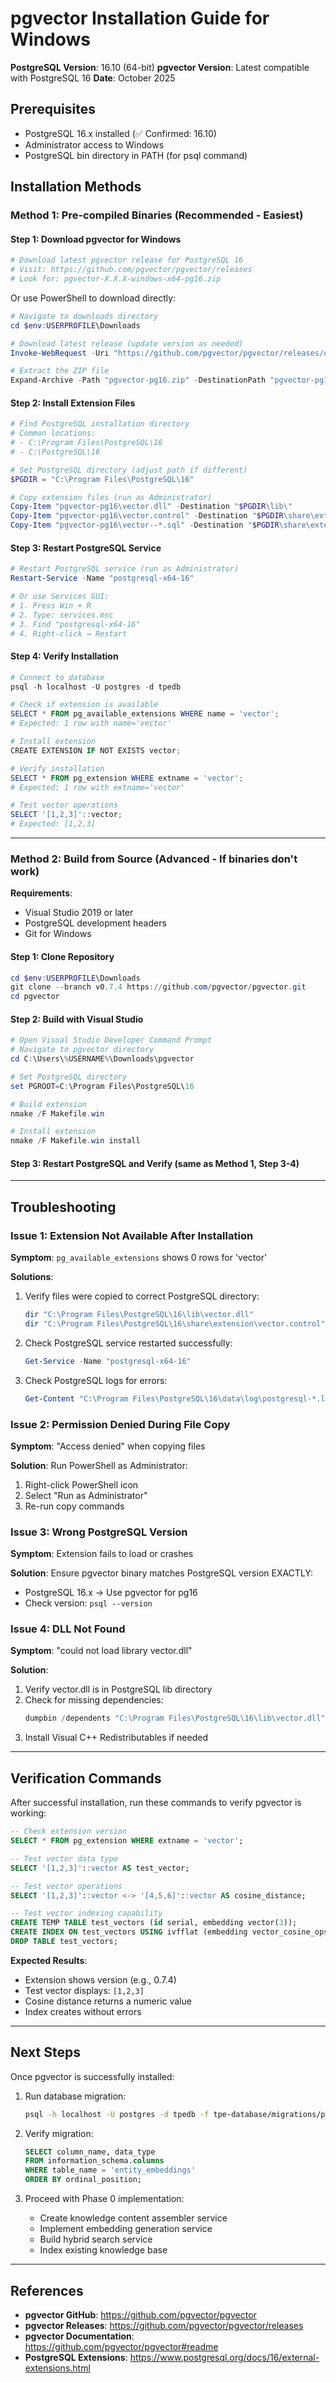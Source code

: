 # pgvector Installation Guide for Windows

**PostgreSQL Version**: 16.10 (64-bit)
**pgvector Version**: Latest compatible with PostgreSQL 16
**Date**: October 2025

## Prerequisites

- PostgreSQL 16.x installed (✅ Confirmed: 16.10)
- Administrator access to Windows
- PostgreSQL bin directory in PATH (for psql command)

## Installation Methods

### Method 1: Pre-compiled Binaries (Recommended - Easiest)

#### Step 1: Download pgvector for Windows
```powershell
# Download latest pgvector release for PostgreSQL 16
# Visit: https://github.com/pgvector/pgvector/releases
# Look for: pgvector-X.X.X-windows-x64-pg16.zip
```

Or use PowerShell to download directly:
```powershell
# Navigate to downloads directory
cd $env:USERPROFILE\Downloads

# Download latest release (update version as needed)
Invoke-WebRequest -Uri "https://github.com/pgvector/pgvector/releases/download/v0.7.4/pgvector-0.7.4-windows-x64-pg16.zip" -OutFile "pgvector-pg16.zip"

# Extract the ZIP file
Expand-Archive -Path "pgvector-pg16.zip" -DestinationPath "pgvector-pg16"
```

#### Step 2: Install Extension Files
```powershell
# Find PostgreSQL installation directory
# Common locations:
# - C:\Program Files\PostgreSQL\16
# - C:\PostgreSQL\16

# Set PostgreSQL directory (adjust path if different)
$PGDIR = "C:\Program Files\PostgreSQL\16"

# Copy extension files (run as Administrator)
Copy-Item "pgvector-pg16\vector.dll" -Destination "$PGDIR\lib\"
Copy-Item "pgvector-pg16\vector.control" -Destination "$PGDIR\share\extension\"
Copy-Item "pgvector-pg16\vector--*.sql" -Destination "$PGDIR\share\extension\"
```

#### Step 3: Restart PostgreSQL Service
```powershell
# Restart PostgreSQL service (run as Administrator)
Restart-Service -Name "postgresql-x64-16"

# Or use Services GUI:
# 1. Press Win + R
# 2. Type: services.msc
# 3. Find "postgresql-x64-16"
# 4. Right-click → Restart
```

#### Step 4: Verify Installation
```powershell
# Connect to database
psql -h localhost -U postgres -d tpedb

# Check if extension is available
SELECT * FROM pg_available_extensions WHERE name = 'vector';
# Expected: 1 row with name='vector'

# Install extension
CREATE EXTENSION IF NOT EXISTS vector;

# Verify installation
SELECT * FROM pg_extension WHERE extname = 'vector';
# Expected: 1 row with extname='vector'

# Test vector operations
SELECT '[1,2,3]'::vector;
# Expected: [1,2,3]
```

---

### Method 2: Build from Source (Advanced - If binaries don't work)

**Requirements**:
- Visual Studio 2019 or later
- PostgreSQL development headers
- Git for Windows

#### Step 1: Clone Repository
```powershell
cd $env:USERPROFILE\Downloads
git clone --branch v0.7.4 https://github.com/pgvector/pgvector.git
cd pgvector
```

#### Step 2: Build with Visual Studio
```powershell
# Open Visual Studio Developer Command Prompt
# Navigate to pgvector directory
cd C:\Users\%USERNAME%\Downloads\pgvector

# Set PostgreSQL directory
set PGROOT=C:\Program Files\PostgreSQL\16

# Build extension
nmake /F Makefile.win

# Install extension
nmake /F Makefile.win install
```

#### Step 3: Restart PostgreSQL and Verify (same as Method 1, Step 3-4)

---

## Troubleshooting

### Issue 1: Extension Not Available After Installation
**Symptom**: `pg_available_extensions` shows 0 rows for 'vector'

**Solutions**:
1. Verify files were copied to correct PostgreSQL directory:
   ```powershell
   dir "C:\Program Files\PostgreSQL\16\lib\vector.dll"
   dir "C:\Program Files\PostgreSQL\16\share\extension\vector.control"
   ```

2. Check PostgreSQL service restarted successfully:
   ```powershell
   Get-Service -Name "postgresql-x64-16"
   ```

3. Check PostgreSQL logs for errors:
   ```powershell
   Get-Content "C:\Program Files\PostgreSQL\16\data\log\postgresql-*.log" -Tail 50
   ```

### Issue 2: Permission Denied During File Copy
**Symptom**: "Access denied" when copying files

**Solution**: Run PowerShell as Administrator:
1. Right-click PowerShell icon
2. Select "Run as Administrator"
3. Re-run copy commands

### Issue 3: Wrong PostgreSQL Version
**Symptom**: Extension fails to load or crashes

**Solution**: Ensure pgvector binary matches PostgreSQL version EXACTLY:
- PostgreSQL 16.x → Use pgvector for pg16
- Check version: `psql --version`

### Issue 4: DLL Not Found
**Symptom**: "could not load library vector.dll"

**Solution**:
1. Verify vector.dll is in PostgreSQL lib directory
2. Check for missing dependencies:
   ```powershell
   dumpbin /dependents "C:\Program Files\PostgreSQL\16\lib\vector.dll"
   ```
3. Install Visual C++ Redistributables if needed

---

## Verification Commands

After successful installation, run these commands to verify pgvector is working:

```sql
-- Check extension version
SELECT * FROM pg_extension WHERE extname = 'vector';

-- Test vector data type
SELECT '[1,2,3]'::vector AS test_vector;

-- Test vector operations
SELECT '[1,2,3]'::vector <-> '[4,5,6]'::vector AS cosine_distance;

-- Test vector indexing capability
CREATE TEMP TABLE test_vectors (id serial, embedding vector(3));
CREATE INDEX ON test_vectors USING ivfflat (embedding vector_cosine_ops);
DROP TABLE test_vectors;
```

**Expected Results**:
- Extension shows version (e.g., 0.7.4)
- Test vector displays: `[1,2,3]`
- Cosine distance returns a numeric value
- Index creates without errors

---

## Next Steps

Once pgvector is successfully installed:

1. Run database migration:
   ```bash
   psql -h localhost -U postgres -d tpedb -f tpe-database/migrations/phase-0-hybrid-search.sql
   ```

2. Verify migration:
   ```sql
   SELECT column_name, data_type
   FROM information_schema.columns
   WHERE table_name = 'entity_embeddings'
   ORDER BY ordinal_position;
   ```

3. Proceed with Phase 0 implementation:
   - Create knowledge content assembler service
   - Implement embedding generation service
   - Build hybrid search service
   - Index existing knowledge base

---

## References

- **pgvector GitHub**: https://github.com/pgvector/pgvector
- **pgvector Releases**: https://github.com/pgvector/pgvector/releases
- **pgvector Documentation**: https://github.com/pgvector/pgvector#readme
- **PostgreSQL Extensions**: https://www.postgresql.org/docs/16/external-extensions.html
